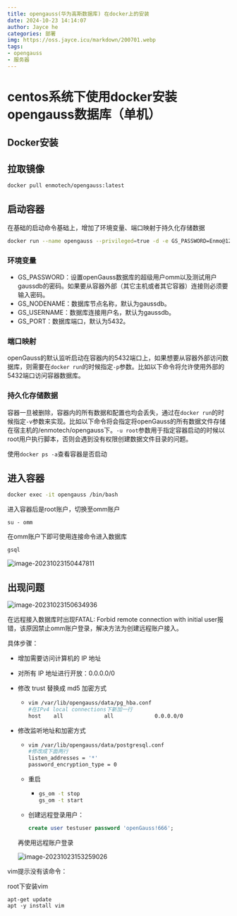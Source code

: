 ```yaml
---
title: opengauss(华为高斯数据库) 在docker上的安装
date: 2024-10-23 14:14:07
author: Jayce he
categories: 部署
img: https://oss.jayce.icu/markdown/200701.webp
tags:
- opengauss
- 服务器
---
```


# centos系统下使用docker安装opengauss数据库（单机）



## Docker安装

## 拉取镜像

```sh
docker pull enmotech/opengauss:latest
```

## 启动容器

在基础的启动命令基础上，增加了环境变量、端口映射于持久化存储数据

```sh
docker run --name opengauss --privileged=true -d -e GS_PASSWORD=Enmo@123 -v /enmotech/opengauss:/var/lib/opengauss -u root -p 5432:5432 enmotech/opengauss:latest
```

### 环境变量

- GS_PASSWORD：设置openGauss数据库的超级用户omm以及测试用户gaussdb的密码。如果要从容器外部（其它主机或者其它容器）连接则必须要输入密码。
- GS_NODENAME：数据库节点名称，默认为gaussdb。
- GS_USERNAME：数据库连接用户名，默认为gaussdb。
- GS_PORT：数据库端口，默认为5432。

### 端口映射

openGauss的默认监听启动在容器内的5432端口上，如果想要从容器外部访问数据库，则需要在`docker run`的时候指定`-p`参数。比如以下命令将允许使用外部的5432端口访问容器数据库。

### 持久化存储数据

容器一旦被删除，容器内的所有数据和配置也均会丢失，通过在`docker run`的时候指定`-v`参数来实现。比如以下命令将会指定将openGauss的所有数据文件存储在宿主机的/enmotech/opengauss下。`-u root`参数用于指定容器启动的时候以root用户执行脚本，否则会遇到没有权限创建数据文件目录的问题。

使用`docker ps -a`查看容器是否启动



## 进入容器

```sh
docker exec -it opengauss /bin/bash
```

进入容器后是root账户，切换至omm账户

```
su - omm
```

在omm账户下即可使用连接命令进入数据库

```sh
gsql
```

![image-20231023150447811](https://oss.jayce.icu/markdown/image-20231023150447811.png)



## 出现问题



![image-20231023150634936](https://oss.jayce.icu/markdown/image-20231023150634936.png)

在远程接入数据库时出现FATAL: Forbid remote connection with initial user报错，该原因禁止omm账户登录，解决方法为创建远程账户接入。

具体步骤：

- 增加需要访问计算机的 IP 地址

- 对所有 IP 地址进行开放：0.0.0.0/0

- 修改 trust 替换成 md5 加密方式

  - ```sh
    vim /var/lib/opengauss/data/pg_hba.conf
    #在IPv4 local connections下新加一行
    host    all             all             0.0.0.0/0               md5
    ```

- 修改监听地址和加密方式

  - ```sh
    vim /var/lib/opengauss/data/postgresql.conf
    #修改成下面两行
    listen_addresses = '*'
    password_encryption_type = 0
    ```
    
  - 重启
    - ```sh
      gs_om -t stop
      gs_om -t start
      ```
  
  
  - 创建远程登录用户：
  
  	```sql
  	create user testuser password 'openGauss!666';
  	```
  
  再使用远程账户登录
  
  ![image-20231023153259026](https://oss.jayce.icu/markdown/image-20231023153259026.png)
  
  



vim提示没有该命令：

root下安装vim

```shell
apt-get update
apt -y install vim
```

